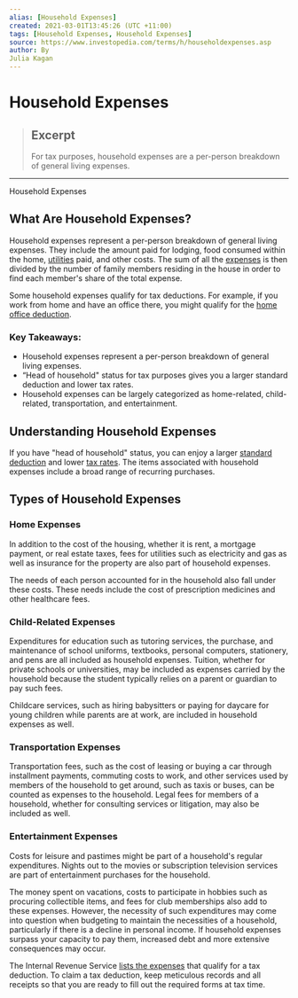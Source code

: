 ```yaml
---
alias: [Household Expenses]
created: 2021-03-01T13:45:26 (UTC +11:00)
tags: [Household Expenses, Household Expenses]
source: https://www.investopedia.com/terms/h/householdexpenses.asp
author: By
Julia Kagan
---
```


# Household Expenses

> ## Excerpt
> For tax purposes, household expenses are a per-person breakdown of general living expenses.

---

Household Expenses
## What Are Household Expenses?

Household expenses represent a per-person breakdown of general living expenses. They include the amount paid for lodging, food consumed within the home, [utilities](https://www.investopedia.com/terms/u/utility.asp) paid, and other costs. The sum of all the [expenses](https://www.investopedia.com/terms/e/expense.asp) is then divided by the number of family members residing in the house in order to find each member's share of the total expense.

Some household expenses qualify for tax deductions. For example, if you work from home and have an office there, you might qualify for the [home office deduction](https://www.irs.gov/businesses/small-businesses-self-employed/home-office-deduction).

### Key Takeaways:

-   Household expenses represent a per-person breakdown of general living expenses.
-   “Head of household" status for tax purposes gives you a larger standard deduction and lower tax rates. 
-   Household expenses can be largely categorized as home-related, child-related, transportation, and entertainment. 

## Understanding Household Expenses

If you have "head of household" status, you can enjoy a larger [standard deduction](https://www.investopedia.com/terms/s/standarddeduction.asp) and lower [tax rates](https://www.investopedia.com/terms/t/taxrate.asp). The items associated with household expenses include a broad range of recurring purchases.

## Types of Household Expenses

### Home Expenses

In addition to the cost of the housing, whether it is rent, a mortgage payment, or real estate taxes, fees for utilities such as electricity and gas as well as insurance for the property are also part of household expenses.

The needs of each person accounted for in the household also fall under these costs. These needs include the cost of prescription medicines and other healthcare fees.

### Child-Related Expenses

Expenditures for education such as tutoring services, the purchase, and maintenance of school uniforms, textbooks, personal computers, stationery, and pens are all included as household expenses. Tuition, whether for private schools or universities, may be included as expenses carried by the household because the student typically relies on a parent or guardian to pay such fees.

Childcare services, such as hiring babysitters or paying for daycare for young children while parents are at work, are included in household expenses as well.

### Transportation Expenses

Transportation fees, such as the cost of leasing or buying a car through installment payments, commuting costs to work, and other services used by members of the household to get around, such as taxis or buses, can be counted as expenses to the household. Legal fees for members of a household, whether for consulting services or litigation, may also be included as well.

### Entertainment Expenses

Costs for leisure and pastimes might be part of a household's regular expenditures. Nights out to the movies or subscription television services are part of entertainment purchases for the household.

The money spent on vacations, costs to participate in hobbies such as procuring collectible items, and fees for club memberships also add to these expenses. However, the necessity of such expenditures may come into question when budgeting to maintain the necessities of a household, particularly if there is a decline in personal income. If household expenses surpass your capacity to pay them, increased debt and more extensive consequences may occur.

The Internal Revenue Service [lists the expenses](https://www.irs.gov/credits-deductions-for-individuals) that qualify for a tax deduction. To claim a tax deduction, keep meticulous records and all receipts so that you are ready to fill out the required forms at tax time.
